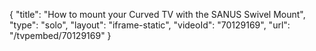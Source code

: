 {
    "title": "How to mount your Curved TV with the SANUS Swivel Mount",
    "type": "solo",
    "layout": "iframe-static",
    "videoId": "70129169",
    "url": "\/tvpembed\/70129169"
}